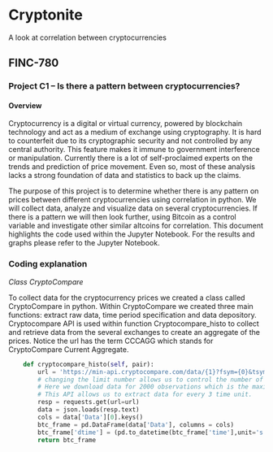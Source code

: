 # Cryptonite
A look at correlation between cryptocurrencies

## FINC-780

### Project C1 – Is there a pattern between cryptocurrencies?

#### Overview

Cryptocurrency is a digital or virtual currency, powered by blockchain technology and act as a medium of exchange using cryptography. It is hard to counterfeit due to its cryptographic security and not controlled by any central authority. This feature makes it immune to government interference or manipulation. Currently there is a lot of self-proclaimed experts on the trends and prediction of price movement. Even so, most of these analysis lacks a strong foundation of data and statistics to back up the claims.

The purpose of this project is to determine whether there is any pattern on prices between different cryptocurrencies using correlation in python. We will collect data, analyze and visualize data on several cryptocurrencies. If there is a pattern we will then look further, using Bitcoin as a control variable and investigate other similar altcoins for correlation.
This document highlights the code used within the Jupyter Notebook. For the results and graphs please refer to the Jupyter Notebook.

### Coding explanation

*Class CryptoCompare*

To collect data for the cryptocurrency prices we created a class called CryptoCompare in python. Within CryptoCompare we created three main functions: extract raw data, time period specification and data depository. 
Cryptocompare API is used within function Cryptocompare_histo to collect and retrieve data from the several exchanges to create an aggregate of the prices. Notice the url has the term CCCAGG which stands for CryptoCompare Current Aggregate. 



```python
    def cryptocompare_histo(self, pair):    
        url = 'https://min-api.cryptocompare.com/data/{1}?fsym={0}&tsym=USD&limit=2000&aggregate=3&e=CCCAGG'.format(pair, self.period)
        # changing the limit number allows us to control the number of observation that we want to analyze.
        # Here we download data for 2000 observations which is the maximum limit.
        # This API allows us to extract data for every 3 time unit.
        resp = requests.get(url=url)
        data = json.loads(resp.text)
        cols = data['Data'][0].keys()
        btc_frame = pd.DataFrame(data['Data'], columns = cols)
        btc_frame['dtime'] = (pd.to_datetime(btc_frame['time'],unit='s'))
        return btc_frame
```
